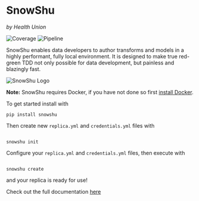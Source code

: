 # SnowShu
_by Health Union_

![Coverage](https://bitbucket.org/healthunion/snowshu/downloads/coverage.svg)
![Pipeline](https://bitbucket.org/healthunion/snowshu/downloads/pipeline.svg)

SnowShu enables data developers to author transforms and models in a highly performant, fully local environment. It is designed to make true red-green TDD not only possible for data development, but painless and blazingly fast.

![SnowShu Logo](docs/assets/snowshu_logo.png)

**Note:** SnowShu requires Docker, if you have not done so first [install Docker](https://docs.docker.com/install/).

To get started install with 

```
pip install snowshu

```
Then create new `replica.yml` and `credentials.yml` files with 

```

snowshu init

```

Configure your `replica.yml` and `credentials.yml` files, then execute with 

```

snowshu create

```

and your replica is ready for use! 


Check out the full documentation [here](https://snowshu.readthedocs.org)
